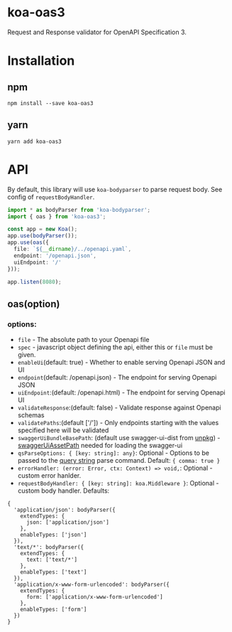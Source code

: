# koa-oas3
Request and Response validator for OpenAPI Specification 3.

# Installation
## npm
```
npm install --save koa-oas3
```
## yarn
```
yarn add koa-oas3
```

# API
By default, this library will use `koa-bodyparser` to parse request body. See config of `requestBodyHandler`.

```ts
import * as bodyParser from 'koa-bodyparser';
import { oas } from 'koa-oas3';

const app = new Koa();
app.use(bodyParser());
app.use(oas({
  file: `${__dirname}/../openapi.yaml`,
  endpoint: '/openapi.json',
  uiEndpoint: '/'
}));

app.listen(8080);
```

## oas(option)

### options:

* `file` - The absolute path to your Openapi file
* `spec` - javascript object defining the api, either this or `file` must be given.
* `enableUi`(default: true) - Whether to enable serving Openapi JSON and UI
* `endpoint`(default: /openapi.json) - The endpoint for serving Openapi JSON
* `uiEndpoint`:(default: /openapi.html) - The endpoint for serving Openapi UI
* `validateResponse`:(default: false) - Validate response against Openapi schemas
* `validatePaths`:(default ['/']) - Only endpoints starting with the values specified here will be validated
* `swaggerUiBundleBasePath`: (default use swagger-ui-dist from [unpkg](https://unpkg.com/)) - [swaggerUiAssetPath](https://www.npmjs.com/package/swagger-ui-dist) needed for loading the swagger-ui
* `qsParseOptions: { [key: string]: any}`: Optional - Options to be passed to the [query string](https://github.com/ljharb/qs) parse command. Default: `{ comma: true }`
* `errorHandler: (error: Error, ctx: Context) => void,`: Optional - custom error hanlder.
* `requestBodyHandler: { [key: string]: koa.Middleware }`: Optional - custom body handler. Defaults:
```
{
  'application/json': bodyParser({
    extendTypes: {
      json: ['application/json']
    },
    enableTypes: ['json']
  }),
  'text/*': bodyParser({
    extendTypes: {
      text: ['text/*']
    },
    enableTypes: ['text']
  }),
  'application/x-www-form-urlencoded': bodyParser({
    extendTypes: {
      form: ['application/x-www-form-urlencoded']
    },
    enableTypes: ['form']
  })
}
```
